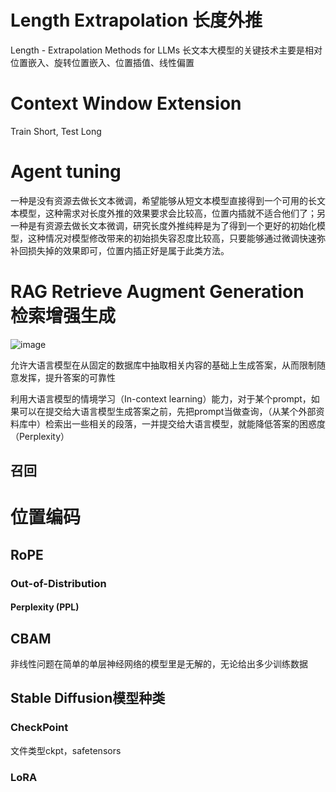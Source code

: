 # Length Extrapolation 长度外推

Length - Extrapolation Methods for LLMs
长文本大模型的关键技术主要是相对位置嵌入、旋转位置嵌入、位置插值、线性偏置
# Context Window Extension
Train Short, Test Long
# Agent tuning
一种是没有资源去做长文本微调，希望能够从短文本模型直接得到一个可用的长文本模型，这种需求对长度外推的效果要求会比较高，位置内插就不适合他们了；另一种是有资源去做长文本微调，研究长度外推纯粹是为了得到一个更好的初始化模型，这种情况对模型修改带来的初始损失容忍度比较高，只要能够通过微调快速弥补回损失掉的效果即可，位置内插正好是属于此类方法。
# RAG Retrieve Augment Generation 检索增强生成
![image](https://github.com/zhang-mickey/retinanet-medical-CV/assets/145342600/d3692c8e-15bd-4d0f-9807-1d8bfb2594bc)

允许大语言模型在从固定的数据库中抽取相关内容的基础上生成答案，从而限制随意发挥，提升答案的可靠性

利用大语言模型的情境学习（In-context learning）能力，对于某个prompt，如果可以在提交给大语言模型生成答案之前，先把prompt当做查询，（从某个外部资料库中）检索出一些相关的段落，一并提交给大语言模型，就能降低答案的困惑度（Perplexity）
## 召回

# 位置编码
## RoPE

### Out-of-Distribution


#### Perplexity (PPL)

## CBAM 


非线性问题在简单的单层神经网络的模型里是无解的，无论给出多少训练数据
## Stable Diffusion模型种类

### CheckPoint 
文件类型ckpt，safetensors
### LoRA

